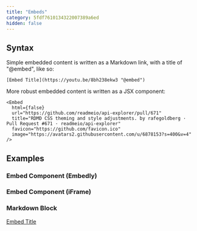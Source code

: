 ```yaml
---
title: "Embeds"
category: 5fdf7610134322007389a6ed
hidden: false
---
```


## Syntax

Simple embedded content is written as a Markdown link, with a title of "@embed", like so:

```
[Embed Title](https://youtu.be/8bh238ekw3 "@embed")
```
More robust embedded content is written as a JSX component:

```
<Embed
  html={false}
  url="https://github.com/readmeio/api-explorer/pull/671"
  title="RDMD CSS theming and style adjustments. by rafegoldberg · Pull Request #671 · readmeio/api-explorer"
  favicon="https://github.com/favicon.ico"
  image="https://avatars2.githubusercontent.com/u/6878153?s=400&v=4"
/>
```

## Examples

<Embed
  html={false}
  url="https://github.com/readmeio/api-explorer/pull/671"
  title="RDMD CSS theming and style adjustments. by rafegoldberg · Pull Request #671 · readmeio/api-explorer"
  favicon="https://github.com/favicon.ico"
  image="https://avatars2.githubusercontent.com/u/6878153?s=400&v=4"
/>

<Embed
  html={false}
  url="https://www.nytimes.com/2020/05/03/us/politics/george-w-bush-coronavirus-unity.html"
  title="George W. Bush Calls for End to Pandemic Partisanship"
  favicon="https://www.nytimes.com/vi-assets/static-assets/favicon-4bf96cb6a1093748bf5b3c429accb9b4.ico"
  image="https://static01.nyt.com/images/2020/05/02/world/02dc-virus-bush-2/merlin_171999921_e857a690-fb9b-462d-a20c-28c8161107c9-facebookJumbo.jpg"
/>


### Embed Component (Embedly)

<Embed
  html='<iframe class="embedly-embed" src="//cdn.embedly.com/widgets/media.html?src=https%3A%2F%2Fwww.youtube.com%2Fembed%2FJ3-uKv1DShQ%3Ffeature%3Doembed&display_name=YouTube&url=https%3A%2F%2Fwww.youtube.com%2Fwatch%3Fv%3DJ3-uKv1DShQ&image=https%3A%2F%2Fi.ytimg.com%2Fvi%2FJ3-uKv1DShQ%2Fhqdefault.jpg&key=f2aa6fc3595946d0afc3d76cbbd25dc3&type=text%2Fhtml&schema=youtube" width="640" height="480" scrolling="no" title="YouTube embed" frameborder="0" allow="autoplay; fullscreen" allowfullscreen="true"></iframe>'
  url="https://www.youtube.com/watch?v=J3-uKv1DShQ&feature=youtu.be"
  title="Funny Solidier Drop Kick"
  favicon="https://s.ytimg.com/yts/img/favicon-vfl8qSV2F.ico"
  image="https://i.ytimg.com/vi/J3-uKv1DShQ/hqdefault.jpg"
/>


### Embed Component (iFrame)

<Embed
  html='<iframe class="embedly-embed" src="//cdn.embedly.com/widgets/media.html?src=https%3A%2F%2Fwww.google.com%2Fmaps%2Fembed%2Fv1%2Fplace%3Fcenter%3D37.829698%252C-122.258166%26key%3DAIzaSyD9HrlRuI1Ani0-MTZ7pvzxwxi4pgW0BCY%26zoom%3D16%26q%3DMama%27s%2BRoyal%2BCafe&display_name=Google+Maps&url=https%3A%2F%2Fwww.google.com%2Fmaps%2Fplace%2FMama%27s%2BRoyal%2BCafe%2F%4037.829698%2C-122.258166%2C16z%2Fdata%3D%214m13%211m7%213m6%211s0x80857dfb145a04ff%3A0x96b17d967421636f%212s4126%2BOpal%2BSt%2C%2BOakland%2C%2BCA%2B94609%213b1%218m2%213d37.8296978%214d-122.2581661%213m4%211s0x0%3A0x722326b6c2ac7642%218m2%213d37.8277961%214d-122.2563006%3Fhl%3Den&image=http%3A%2F%2Fmaps-api-ssl.google.com%2Fmaps%2Fapi%2Fstaticmap%3Fcenter%3D37.829698%2C-122.258166%26zoom%3D15%26size%3D250x250%26sensor%3Dfalse&key=f2aa6fc3595946d0afc3d76cbbd25dc3&type=text%2Fhtml&schema=google" width="600" height="450" scrolling="no" title="Google Maps embed" frameborder="0" allow="autoplay; fullscreen" allowfullscreen="true"></iframe>'
  url="https://www.google.com/maps/place/Mama's+Royal+Cafe/@37.829698,-122.258166,16z/data=!4m13!1m7!3m6!1s0x80857dfb145a04ff:0x96b17d967421636f!2s4126+Opal+St,+Oakland,+CA+94609!3b1!8m2!3d37.8296978!4d-122.2581661!3m4!1s0x0:0x722326b6c2ac7642!8m2!3d37.8277961!4d-122.2563006?hl=en"
  title="Mama's Royal Cafe"
  favicon="https://www.google.com/images/branding/product/ico/maps15_bnuw3a_32dp.ico"
  image="http://maps-api-ssl.google.com/maps/api/staticmap?center=37.829698,-122.258166&zoom=15&size=250x250&sensor=false"
/>


### Markdown Block

[Embed Title](https://youtu.be/8bh238ekw3 "@embed")
